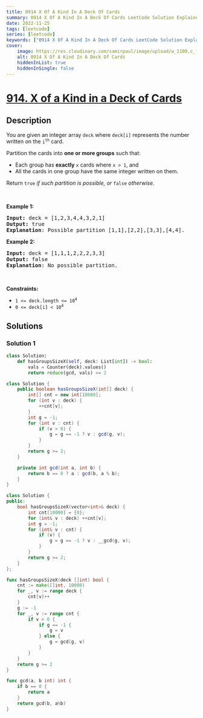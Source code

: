 ```yaml
---
title: 0914 X Of A Kind In A Deck Of Cards
summary: 0914 X Of A Kind In A Deck Of Cards LeetCode Solution Explained
date: 2022-11-25
tags: [leetcode]
series: [leetcode]
keywords: ["0914 X Of A Kind In A Deck Of Cards LeetCode Solution Explained in all languages", "0914 X Of A Kind In A Deck Of Cards", "LeetCode", "leetcode solution in Python3 C++ Java Go PHP Ruby Swift TypeScript Rust C# JavaScript C", "GeeksforGeeks", "InterviewBit", "Coding Ninjas", "HackerRank", "HackerEarth", "CodeChef", "TopCoder", "AlgoExpert", "freeCodeCamp", "Codeforces", "GitHub", "AtCoder", "Samir Paul"]
cover:
    image: https://res.cloudinary.com/samirpaul/image/upload/w_1100,c_fit,co_rgb:FFFFFF,l_text:Arial_75_bold:0914 X Of A Kind In A Deck Of Cards - Solution Explained/problem-solving.webp
    alt: 0914 X Of A Kind In A Deck Of Cards
    hiddenInList: true
    hiddenInSingle: false
---
```



# [914. X of a Kind in a Deck of Cards](https://leetcode.com/problems/x-of-a-kind-in-a-deck-of-cards)


## Description

<p>You are given an integer array <code>deck</code> where <code>deck[i]</code> represents the number written on the <code>i<sup>th</sup></code> card.</p>

<p>Partition the cards into <strong>one or more groups</strong> such that:</p>

<ul>
	<li>Each group has <strong>exactly</strong> <code>x</code> cards where <code>x &gt; 1</code>, and</li>
	<li>All the cards in one group have the same integer written on them.</li>
</ul>

<p>Return <code>true</code><em> if such partition is possible, or </em><code>false</code><em> otherwise</em>.</p>

<p>&nbsp;</p>
<p><strong class="example">Example 1:</strong></p>

<pre>
<strong>Input:</strong> deck = [1,2,3,4,4,3,2,1]
<strong>Output:</strong> true
<strong>Explanation</strong>: Possible partition [1,1],[2,2],[3,3],[4,4].
</pre>

<p><strong class="example">Example 2:</strong></p>

<pre>
<strong>Input:</strong> deck = [1,1,1,2,2,2,3,3]
<strong>Output:</strong> false
<strong>Explanation</strong>: No possible partition.
</pre>

<p>&nbsp;</p>
<p><strong>Constraints:</strong></p>

<ul>
	<li><code>1 &lt;= deck.length &lt;= 10<sup>4</sup></code></li>
	<li><code>0 &lt;= deck[i] &lt; 10<sup>4</sup></code></li>
</ul>

## Solutions

### Solution 1

<!-- tabs:start -->

```python
class Solution:
    def hasGroupsSizeX(self, deck: List[int]) -> bool:
        vals = Counter(deck).values()
        return reduce(gcd, vals) >= 2
```

```java
class Solution {
    public boolean hasGroupsSizeX(int[] deck) {
        int[] cnt = new int[10000];
        for (int v : deck) {
            ++cnt[v];
        }
        int g = -1;
        for (int v : cnt) {
            if (v > 0) {
                g = g == -1 ? v : gcd(g, v);
            }
        }
        return g >= 2;
    }

    private int gcd(int a, int b) {
        return b == 0 ? a : gcd(b, a % b);
    }
}
```

```cpp
class Solution {
public:
    bool hasGroupsSizeX(vector<int>& deck) {
        int cnt[10000] = {0};
        for (int& v : deck) ++cnt[v];
        int g = -1;
        for (int& v : cnt) {
            if (v) {
                g = g == -1 ? v : __gcd(g, v);
            }
        }
        return g >= 2;
    }
};
```

```go
func hasGroupsSizeX(deck []int) bool {
	cnt := make([]int, 10000)
	for _, v := range deck {
		cnt[v]++
	}
	g := -1
	for _, v := range cnt {
		if v > 0 {
			if g == -1 {
				g = v
			} else {
				g = gcd(g, v)
			}
		}
	}
	return g >= 2
}

func gcd(a, b int) int {
	if b == 0 {
		return a
	}
	return gcd(b, a%b)
}
```

<!-- tabs:end -->

<!-- end -->
